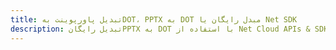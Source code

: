 ---title: تبدیل پاورپوینت بهDOT، PPTX به DOT مبدل رایگان یا Net SDKdescription: تبدیل رایگانPPTX به DOT با استفاده از Net Cloud APIs & SDK. همچنین اسناد Microsoft PowerPoint را در Cloud ایجاد، ویرایش و رندر کنید.---